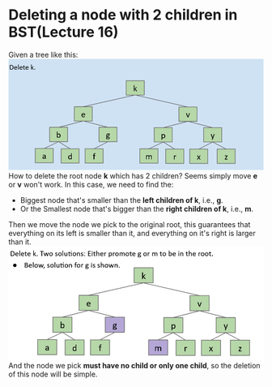 # Deleting a node with 2 children in BST(Lecture 16)

Given a tree like this:
![Tree](.//Images/Lecture16/Pic16_1.png)
How to delete the root node **k** which has 2 children? Seems simply move **e** or **v** won't work. In this case, we need to find the:

- Biggest node that's smaller than the **left children of k**, i.e., **g**.
- Or the Smallest node that's bigger than the **right children of k**, i.e., **m**.

Then we move the node we pick to the original root, this guarantees that everything on its left is smaller than it, and everything on it's right is larger than it.
![Find](./Images/Lecture16/Pic16_2.png)
And the node we pick **must have no child or only one child**, so the deletion of this node will be simple.
